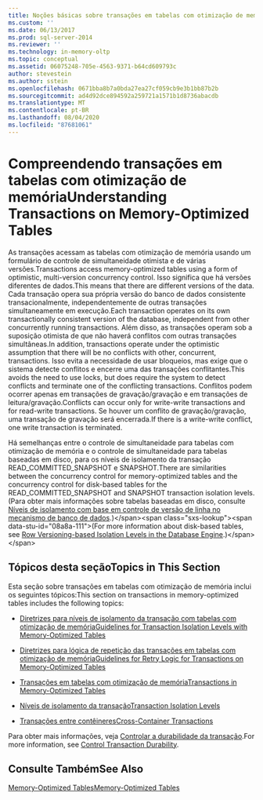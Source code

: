 ```yaml
---
title: Noções básicas sobre transações em tabelas com otimização de memória | Microsoft Docs
ms.custom: ''
ms.date: 06/13/2017
ms.prod: sql-server-2014
ms.reviewer: ''
ms.technology: in-memory-oltp
ms.topic: conceptual
ms.assetid: 06075248-705e-4563-9371-b64cd609793c
author: stevestein
ms.author: sstein
ms.openlocfilehash: 0671bba8b7a0bda27ea27cf059cb9e3b1bb87b2b
ms.sourcegitcommit: ad4d92dce894592a259721a1571b1d8736abacdb
ms.translationtype: MT
ms.contentlocale: pt-BR
ms.lasthandoff: 08/04/2020
ms.locfileid: "87681061"
---
```

# <a name="understanding-transactions-on-memory-optimized-tables"></a><span data-ttu-id="08a8a-102">Compreendendo transações em tabelas com otimização de memória</span><span class="sxs-lookup"><span data-stu-id="08a8a-102">Understanding Transactions on Memory-Optimized Tables</span></span>
  <span data-ttu-id="08a8a-103">As transações acessam as tabelas com otimização de memória usando um formulário de controle de simultaneidade otimista e de várias versões.</span><span class="sxs-lookup"><span data-stu-id="08a8a-103">Transactions access memory-optimized tables using a form of optimistic, multi-version concurrency control.</span></span> <span data-ttu-id="08a8a-104">Isso significa que há versões diferentes de dados.</span><span class="sxs-lookup"><span data-stu-id="08a8a-104">This means that there are different versions of the data.</span></span> <span data-ttu-id="08a8a-105">Cada transação opera sua própria versão do banco de dados consistente transacionalmente, independentemente de outras transações simultaneamente em execução.</span><span class="sxs-lookup"><span data-stu-id="08a8a-105">Each transaction operates on its own transactionally consistent version of the database, independent from other concurrently running transactions.</span></span> <span data-ttu-id="08a8a-106">Além disso, as transações operam sob a suposição otimista de que não haverá conflitos com outras transações simultâneas.</span><span class="sxs-lookup"><span data-stu-id="08a8a-106">In addition, transactions operate under the optimistic assumption that there will be no conflicts with other, concurrent, transactions.</span></span> <span data-ttu-id="08a8a-107">Isso evita a necessidade de usar bloqueios, mas exige que o sistema detecte conflitos e encerre uma das transações conflitantes.</span><span class="sxs-lookup"><span data-stu-id="08a8a-107">This avoids the need to use locks, but does require the system to detect conflicts and terminate one of the conflicting transactions.</span></span> <span data-ttu-id="08a8a-108">Conflitos podem ocorrer apenas em transações de gravação/gravação e em transações de leitura/gravação.</span><span class="sxs-lookup"><span data-stu-id="08a8a-108">Conflicts can occur only for write-write transactions and for read-write transactions.</span></span> <span data-ttu-id="08a8a-109">Se houver um conflito de gravação/gravação, uma transação de gravação será encerrada.</span><span class="sxs-lookup"><span data-stu-id="08a8a-109">If there is a write-write conflict, one write transaction is terminated.</span></span>  
  
 <span data-ttu-id="08a8a-110">Há semelhanças entre o controle de simultaneidade para tabelas com otimização de memória e o controle de simultaneidade para tabelas baseadas em disco, para os níveis de isolamento da transação READ_COMMITTED_SNAPSHOT e SNAPSHOT.</span><span class="sxs-lookup"><span data-stu-id="08a8a-110">There are similarities between the concurrency control for memory-optimized tables and the concurrency control for disk-based tables for the READ_COMMITTED_SNAPSHOT and SNAPSHOT transaction isolation levels.</span></span> <span data-ttu-id="08a8a-111">(Para obter mais informações sobre tabelas baseadas em disco, consulte [Níveis de isolamento com base em controle de versão de linha no mecanismo de banco de dados](https://msdn.microsoft.com/library/ms177404\(v=sql.100\).aspx).)</span><span class="sxs-lookup"><span data-stu-id="08a8a-111">(For more information about disk-based tables, see [Row Versioning-based Isolation Levels in the Database Engine](https://msdn.microsoft.com/library/ms177404\(v=sql.100\).aspx).)</span></span>  
  
## <a name="topics-in-this-section"></a><span data-ttu-id="08a8a-112">Tópicos desta seção</span><span class="sxs-lookup"><span data-stu-id="08a8a-112">Topics in This Section</span></span>  
 <span data-ttu-id="08a8a-113">Esta seção sobre transações em tabelas com otimização de memória inclui os seguintes tópicos:</span><span class="sxs-lookup"><span data-stu-id="08a8a-113">This section on transactions in memory-optimized tables includes the following topics:</span></span>  
  
-   [<span data-ttu-id="08a8a-114">Diretrizes para níveis de isolamento da transação com tabelas com otimização de memória</span><span class="sxs-lookup"><span data-stu-id="08a8a-114">Guidelines for Transaction Isolation Levels with Memory-Optimized Tables</span></span>](../relational-databases/in-memory-oltp/memory-optimized-tables.md)  
  
-   [<span data-ttu-id="08a8a-115">Diretrizes para lógica de repetição das transações em tabelas com otimização de memória</span><span class="sxs-lookup"><span data-stu-id="08a8a-115">Guidelines for Retry Logic for Transactions on Memory-Optimized Tables</span></span>](guidelines-for-retry-logic-for-transactions-on-memory-optimized-tables.md)  
  
-   [<span data-ttu-id="08a8a-116">Transações em tabelas com otimização de memória</span><span class="sxs-lookup"><span data-stu-id="08a8a-116">Transactions in Memory-Optimized Tables</span></span>](transactions-in-memory-optimized-tables.md)  
  
-   [<span data-ttu-id="08a8a-117">Níveis de isolamento da transação</span><span class="sxs-lookup"><span data-stu-id="08a8a-117">Transaction Isolation Levels</span></span>](transaction-isolation-levels.md)  
  
-   [<span data-ttu-id="08a8a-118">Transações entre contêineres</span><span class="sxs-lookup"><span data-stu-id="08a8a-118">Cross-Container Transactions</span></span>](cross-container-transactions.md)  
  
 <span data-ttu-id="08a8a-119">Para obter mais informações, veja [Controlar a durabilidade da transação](../relational-databases/logs/control-transaction-durability.md).</span><span class="sxs-lookup"><span data-stu-id="08a8a-119">For more information, see [Control Transaction Durability](../relational-databases/logs/control-transaction-durability.md).</span></span>  
  
## <a name="see-also"></a><span data-ttu-id="08a8a-120">Consulte Também</span><span class="sxs-lookup"><span data-stu-id="08a8a-120">See Also</span></span>  
 [<span data-ttu-id="08a8a-121">Memory-Optimized Tables</span><span class="sxs-lookup"><span data-stu-id="08a8a-121">Memory-Optimized Tables</span></span>](../relational-databases/in-memory-oltp/memory-optimized-tables.md)  
  
  
